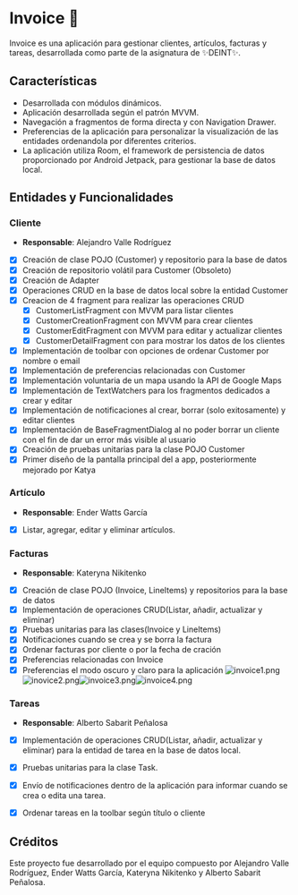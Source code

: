 # Invoice 🧾

Invoice es una aplicación para gestionar clientes, artículos, facturas y tareas, desarrollada como parte de la asignatura de ✨DEINT✨.

## Características

- Desarrollada con módulos dinámicos.
- Aplicación desarrollada según el patrón MVVM.
- Navegación a fragmentos de forma directa y con Navigation Drawer.
- Preferencias de la aplicación para personalizar la visualización de las entidades ordenandola por diferentes criterios.
- La aplicación utiliza Room, el framework de persistencia de datos proporcionado por Android Jetpack, para gestionar la base de datos local.


## Entidades y Funcionalidades

### Cliente
- **Responsable**: Alejandro Valle Rodríguez
- [x] Creación de clase POJO (Customer) y repositorio para la base de datos
- [x] Creación de repositorio volátil para Customer (Obsoleto)
- [x] Creación de Adapter
- [x] Operaciones CRUD en la base de datos local sobre la entidad Customer
- [x] Creacion de 4 fragment para realizar las operaciones CRUD
    - [x] CustomerListFragment con MVVM para listar clientes
    - [x] CustomerCreationFragment con MVVM para crear clientes
    - [x] CustomerEditFragment con MVVM para editar y actualizar clientes
    - [x] CustomerDetailFragment con para mostrar los datos de los clientes
- [x] Implementación de toolbar con opciones de ordenar Customer por nombre o email
- [x] Implementación de preferencias relacionadas con Customer
- [x] Implementación voluntaria de un mapa usando la API de Google Maps
- [x] Implementación de TextWatchers para los fragmentos dedicados a crear y editar
- [x] Implementación de notificaciones al crear, borrar (solo exitosamente) y editar clientes
- [x] Implementación de BaseFragmentDialog al no poder borrar un cliente con el fin de dar un error más visible al usuario
- [x] Creación de pruebas unitarias para la clase POJO Customer
- [x] Primer diseño de la pantalla principal del a app, posteriormente mejorado por Katya

### Artículo
- **Responsable**: Ender Watts García
- [x] Listar, agregar, editar y eliminar artículos.

### Facturas
- **Responsable**: Kateryna Nikitenko
- [x] Creación de clase POJO (Invoice, LineItems) y repositorios para la base de datos
- [x] Implementación de operaciones CRUD(Listar, añadir, actualizar y eliminar)
- [x] Pruebas unitarias para las clases(Invoice y LineItems)
- [x] Notificaciones cuando se crea y se borra la factura
- [x] Ordenar facturas por cliente o por la fecha de cración
- [x] Preferencias relacionadas con Invoice
- [x] Preferencias el modo oscuro y claro para la aplicación
![invoice1.png](invoice1.png)![inovice2.png](inovice2.png)![invoice3.png](invoice3.png)![invoice4.png](invoice4.png)
### Tareas
- **Responsable**: Alberto Sabarit Peñalosa


- [x] Implementación de operaciones CRUD(Listar, añadir, actualizar y eliminar) para la entidad de tarea en la base de datos local.
- [x] Pruebas unitarias para la clase Task.
- [x] Envío de notificaciones dentro de la aplicación para informar cuando se crea o edita una tarea.
- [x] Ordenar tareas en la toolbar según título o cliente



## Créditos
Este proyecto fue desarrollado por el equipo compuesto por Alejandro Valle Rodríguez, Ender Watts García, Kateryna Nikitenko y Alberto Sabarit Peñalosa.




